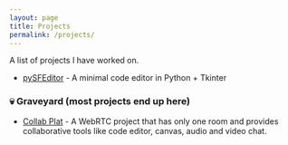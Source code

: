 ```yaml
---
layout: page
title: Projects
permalink: /projects/
---
```


A list of projects I have worked on.

- [pySFEditor](https://github.com/griimick/pySFEditor) - A minimal code editor in Python + Tkinter


### 💀 Graveyard (most projects end up here)

- [Collab Plat](https://github.com/Dallas-tu/Collab-Plat) - A WebRTC project that has only one room and provides collaborative tools like code editor, canvas, audio and video chat.